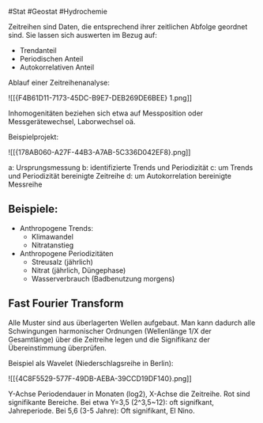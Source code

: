 #Stat #Geostat #Hydrochemie 

Zeitreihen sind Daten, die entsprechend ihrer zeitlichen Abfolge geordnet sind. Sie lassen sich auswerten im Bezug auf:

- Trendanteil
- Periodischen Anteil
- Autokorrelativen Anteil

Ablauf einer Zeitreihenanalyse:

![[{F4B61D11-7173-45DC-B9E7-DEB269DE6BEE} 1.png]]

Inhomogenitäten beziehen sich etwa auf Messposition oder Messgerätewechsel, Laborwechsel oä.

Beispielprojekt:

![[{178AB060-A27F-44B3-A7AB-5C336D042EF8}.png]]

a: Ursprungsmessung
b: identifizierte Trends und Periodizität
c: um Trends und Periodizität bereinigte Zeitreihe
d: um Autokorrelation bereinigte Messreihe

## Beispiele:

- Anthropogene Trends: 
	- Klimawandel
	- Nitratanstieg
- Anthropogene Periodizitäten
	- Streusalz (jährlich)
	- Nitrat (jährlich, Düngephase)
	- Wasserverbrauch (Badbenutzung morgens)


## Fast Fourier Transform

Alle Muster sind aus überlagerten Wellen aufgebaut. Man kann dadurch alle Schwingungen harmonischer Ordnungen (Wellenlänge 1/X der Gesamtlänge) über die Zeitreihe legen und die Signifikanz der Übereinstimmung überprüfen.

Beispiel als Wavelet (Niederschlagsreihe in Berlin):

![[{4C8F5529-577F-49DB-AEBA-39CCD19DF140}.png]]

Y-Achse Periodendauer in Monaten (log2), X-Achse die Zeitreihe. Rot sind signifikante Bereiche. 
Bei etwa Y=3,5 (2^3,5~12): oft signifkant, Jahreperiode. Bei 5,6 (3-5 Jahre): Oft signifikant, El Nino.
